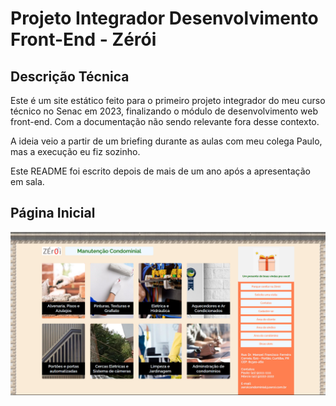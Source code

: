 # Projeto Integrador Desenvolvimento Front-End - Zérói

## Descrição Técnica
Este é um site estático feito para o primeiro projeto integrador do meu curso técnico no Senac em 2023, finalizando o módulo de desenvolvimento web front-end. Com a documentação não sendo relevante fora desse contexto.

A ideia veio a partir de um briefing durante as aulas com meu colega Paulo, mas a execução eu fiz sozinho.

Este README foi escrito depois de mais de um ano após a apresentação em sala.

## Página Inicial
![](paginaInicial.png)